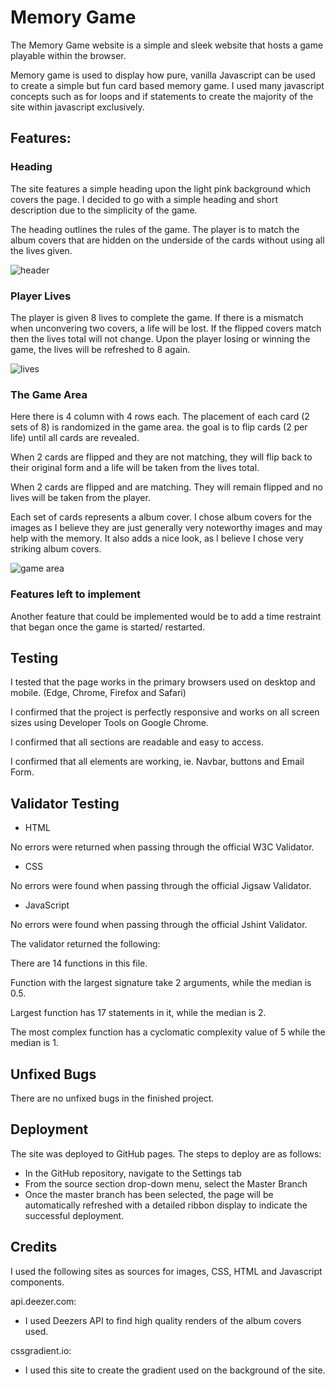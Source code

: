 # Memory Game
The Memory Game website is a simple and sleek website that hosts a game playable within the browser.

Memory game is used to display how pure, vanilla Javascript can be used to create a simple but fun card based memory game. I used many javascript concepts such as for loops and if statements to create the majority of the site within javascript exclusively. 

## Features:

### Heading

The site features a simple heading upon the light pink background which covers the page. I decided to go with a simple heading and short description due to the simplicity of the game. 

The heading outlines the rules of the game. The player is to match the album covers that are hidden on the underside of the cards without using all the lives given. 

![header](https://user-images.githubusercontent.com/93283135/152021174-4ff91fcb-f64b-409a-afa9-66e3b469019e.PNG)

### Player Lives

The player is given 8 lives to complete the game. If there is a mismatch when unconvering two covers, a life will be lost. If the flipped covers match then the lives total will not change. Upon the player losing or winning the game, the lives will be refreshed to 8 again.  

![lives](https://user-images.githubusercontent.com/93283135/152021125-00a58f77-8a85-4e12-a4b2-0d2f51c9e3d4.PNG)

### The Game Area

Here there is 4 column with 4 rows each. The placement of each card (2 sets of 8) is randomized in the game area. the goal is to flip cards (2 per life) until all cards are revealed. 

When 2 cards are flipped and they are not matching, they will flip back to their original form and a life will be taken from the lives total.

When 2 cards are flipped and are matching. They will remain flipped and no lives will be taken from the player. 

Each set of cards represents a album cover. I chose album covers for the images as I believe they are just generally very noteworthy images and may help with the memory. It also adds a nice look, as I believe I chose very striking album covers.


![game area](https://user-images.githubusercontent.com/93283135/152021339-308c8582-c28a-4d0b-a96b-e98550757cd0.PNG)

### Features left to implement

Another feature that could be implemented would be to add a time restraint that began once the game is started/ restarted. 

## Testing

I tested that the page works in the primary browsers used on desktop and mobile. (Edge, Chrome, Firefox and Safari)

I confirmed that the project is perfectly responsive and works on all screen sizes using Developer Tools on Google Chrome.

I confirmed that all sections are readable and easy to access.

I confirmed that all elements are working, ie. Navbar, buttons and Email Form.

## Validator Testing

- HTML

No errors were returned when passing through the official W3C Validator.

- CSS

No errors were found when passing through the official Jigsaw Validator.

- JavaScript

No errors were found when passing through the official Jshint Validator.

The validator returned the following:

There are 14 functions in this file.

Function with the largest signature take 2 arguments, while the median is 0.5.

Largest function has 17 statements in it, while the median is 2.

The most complex function has a cyclomatic complexity value of 5 while the median is 1.

## Unfixed Bugs

There are no unfixed bugs in the finished project. 

## Deployment

The site was deployed to GitHub pages. The steps to deploy are as follows: 
  - In the GitHub repository, navigate to the Settings tab 
  - From the source section drop-down menu, select the Master Branch
  - Once the master branch has been selected, the page will be automatically refreshed with a detailed ribbon display to indicate the successful deployment.

## Credits

I used the following sites as sources for images, CSS, HTML and Javascript components.

api.deezer.com:
  - I used Deezers API to find high quality renders of the album covers used.


cssgradient.io:
  - I used this site to create the gradient used on the background of the site. 




